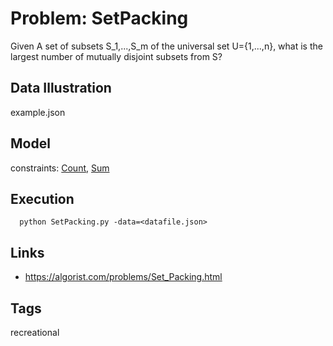 # Problem: SetPacking

Given A set of subsets S_1,...,S_m of the universal set U={1,...,n}, what is the largest number of mutually disjoint subsets from S?

## Data Illustration
  example.json

## Model
  constraints: [Count](https://pycsp.org/documentation/constraints/Count), [Sum](https://pycsp.org/documentation/constraints/Sum)

## Execution
```
  python SetPacking.py -data=<datafile.json>
```

## Links
  - https://algorist.com/problems/Set_Packing.html

## Tags
  recreational

